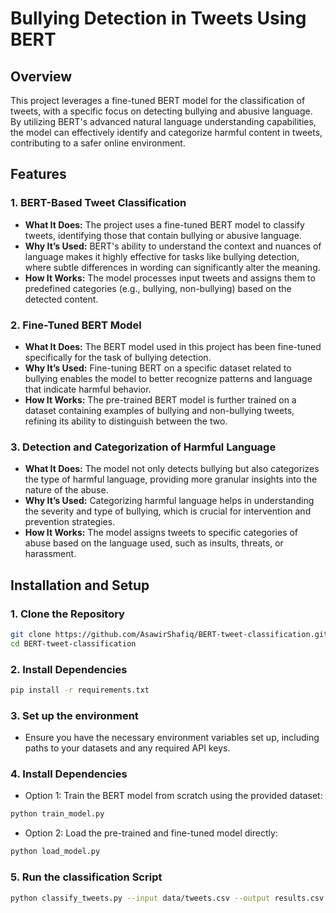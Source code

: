 # Bullying Detection in Tweets Using BERT

## Overview

This project leverages a fine-tuned BERT model for the classification of tweets, with a specific focus on detecting bullying and abusive language. By utilizing BERT's advanced natural language understanding capabilities, the model can effectively identify and categorize harmful content in tweets, contributing to a safer online environment.

## Features

### 1. **BERT-Based Tweet Classification**
- **What It Does:** The project uses a fine-tuned BERT model to classify tweets, identifying those that contain bullying or abusive language.
- **Why It’s Used:** BERT's ability to understand the context and nuances of language makes it highly effective for tasks like bullying detection, where subtle differences in wording can significantly alter the meaning.
- **How It Works:** The model processes input tweets and assigns them to predefined categories (e.g., bullying, non-bullying) based on the detected content.

### 2. **Fine-Tuned BERT Model**
- **What It Does:** The BERT model used in this project has been fine-tuned specifically for the task of bullying detection.
- **Why It’s Used:** Fine-tuning BERT on a specific dataset related to bullying enables the model to better recognize patterns and language that indicate harmful behavior.
- **How It Works:** The pre-trained BERT model is further trained on a dataset containing examples of bullying and non-bullying tweets, refining its ability to distinguish between the two.

### 3. **Detection and Categorization of Harmful Language**
- **What It Does:** The model not only detects bullying but also categorizes the type of harmful language, providing more granular insights into the nature of the abuse.
- **Why It’s Used:** Categorizing harmful language helps in understanding the severity and type of bullying, which is crucial for intervention and prevention strategies.
- **How It Works:** The model assigns tweets to specific categories of abuse based on the language used, such as insults, threats, or harassment.

## Installation and Setup

### 1. **Clone the Repository**
```bash
git clone https://github.com/AsawirShafiq/BERT-tweet-classification.git
cd BERT-tweet-classification
```
### 2. **Install Dependencies**
```bash
pip install -r requirements.txt
```
### 3. **Set up the environment**
- Ensure you have the necessary environment variables set up, including paths to your datasets and any required API keys.
### 4. **Install Dependencies**
- Option 1: Train the BERT model from scratch using the provided dataset:
```bash
python train_model.py

```
- Option 2: Load the pre-trained and fine-tuned model directly:
```bash
python load_model.py

```
### 5. **Run the classification Script**
```bash
python classify_tweets.py --input data/tweets.csv --output results.csv

```
